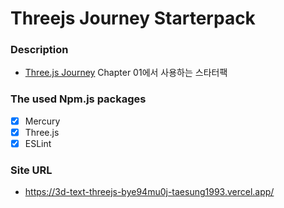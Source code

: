 # Threejs Journey Starterpack
### Description
- [Three.js Journey](https://threejs-journey.com/) Chapter 01에서 사용하는 스타터팩 
### The used Npm.js packages
- [x] Mercury
- [x] Three.js
- [x] ESLint
### Site URL
- https://3d-text-threejs-bye94mu0j-taesung1993.vercel.app/